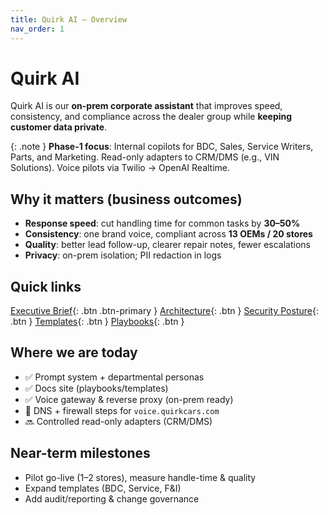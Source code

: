 ```yaml
---
title: Quirk AI — Overview
nav_order: 1
---
```


<!-- Page-only layout overrides (works without any global include) -->
<style>
  /* Sidebar width you want (tweak 320–420px to taste) */
  :root { --quirk-sidebar-width: 360px; }

  /* On desktop, override the theme's grid to widen the sidebar
     and position the main area as the second column. */
  @media (min-width: 992px) {
    /* The two-column grid container used by Just the Docs */
    .page {
      display: grid !important;
      grid-template-columns: var(--quirk-sidebar-width) minmax(0, 1fr) !important;
      column-gap: 0 !important;
    }

    /* Sidebar column */
    .side-bar {
      width: var(--quirk-sidebar-width) !important;
      max-width: var(--quirk-sidebar-width) !important;
      flex: 0 0 var(--quirk-sidebar-width) !important;
    }

    /* Main column is placed by the grid; remove any left margin hacks */
    .main { margin-left: 0 !important; }
  }

  /* Center the header/search row and the readable content column */
  .main .main-header,
  .main .main-content {
    max-width: 960px;      /* readable line length */
    margin-left: auto;
    margin-right: auto;
    padding-left: 1rem;
    padding-right: 1rem;
  }

  /* Optional: slightly tighter space under the header on this page */
  .main .main-content > h1:first-child { margin-top: .5rem; }
</style>

# Quirk AI

Quirk AI is our **on-prem corporate assistant** that improves speed, consistency, and compliance across the dealer group while **keeping customer data private**.

{: .note }
**Phase-1 focus**: Internal copilots for BDC, Sales, Service Writers, Parts, and Marketing. Read-only adapters to CRM/DMS (e.g., VIN Solutions). Voice pilots via Twilio → OpenAI Realtime.

## Why it matters (business outcomes)

- **Response speed**: cut handling time for common tasks by **30–50%**  
- **Consistency**: one brand voice, compliant across **13 OEMs / 20 stores**  
- **Quality**: better lead follow-up, clearer repair notes, fewer escalations  
- **Privacy**: on-prem isolation; PII redaction in logs

## Quick links
[Executive Brief](overview/exec.md){: .btn .btn-primary }
[Architecture](overview/architecture.md){: .btn }
[Security Posture](overview/security.md){: .btn }
[Templates](templates/){: .btn }
[Playbooks](playbooks/){: .btn }

## Where we are today

- ✅ Prompt system + departmental personas  
- ✅ Docs site (playbooks/templates)  
- ✅ Voice gateway & reverse proxy (on-prem ready)  
- 🔄 DNS + firewall steps for `voice.quirkcars.com`  
- 🔜 Controlled read-only adapters (CRM/DMS)

## Near-term milestones

- Pilot go-live (1–2 stores), measure handle-time & quality  
- Expand templates (BDC, Service, F&I)  
- Add audit/reporting & change governance
